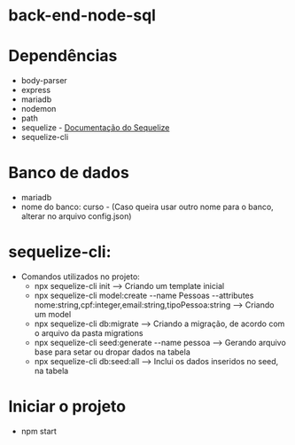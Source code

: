 # back-end-node-sql

# Dependências

 - body-parser
 - express
 - mariadb
 - nodemon
 - path
 - sequelize - [Documentação do Sequelize](https://sequelize.org/docs/v6/other-topics/migrations/)
 - sequelize-cli

# Banco de dados
 - mariadb 
 - nome do banco: curso - (Caso queira usar outro nome para o banco, alterar no arquivo config.json)

# sequelize-cli: 

 - Comandos utilizados no projeto: 
    - npx sequelize-cli init 
        --> Criando um template inicial
    - npx sequelize-cli model:create --name Pessoas --attributes nome:string,cpf:integer,email:string,tipoPessoa:string 
        --> Criando um model
    - npx sequelize-cli db:migrate 
        --> Criando a migração, de acordo com o arquivo da pasta migrations
    - npx sequelize-cli seed:generate --name pessoa 
        --> Gerando arquivo base para setar ou dropar dados na tabela 
    - npx sequelize-cli db:seed:all 
        --> Inclui os dados inseridos no seed, na tabela


# Iniciar o projeto

 - npm start